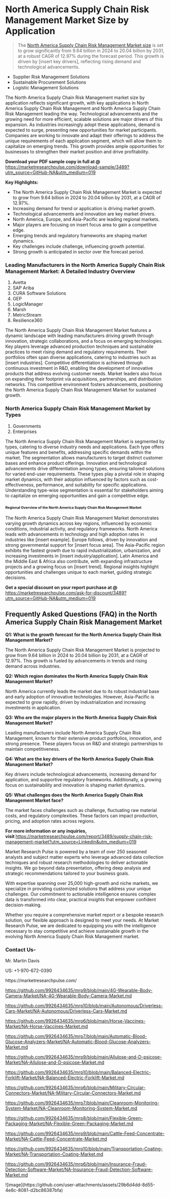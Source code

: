 <h1>North America Supply Chain Risk Management Market&nbsp;Size by Application</h1><blockquote><p>The <a href="https://marketresearchpulse.com/download-sample/3489?utm_source=GitHub-NA&amp;utm_medium=019">North America Supply Chain Risk Management Market size</a> is set to grow significantly from 9.64 billion in 2024 to 20.04 billion by 2031, at a robust CAGR of 12.97% during the forecast period. This growth is driven by [insert key drivers], reflecting rising demand and technological advancements.</p></blockquote><ul><li>Supplier Risk Management Solutions <li> Sustainable Procurement Solutions <li> Logistic Management Solutions</li></ul><p>The North America Supply Chain Risk Management market size by application reflects significant growth, with key applications in North America Supply Chain Risk Management and North America Supply Chain Risk Management leading the way. Technological advancements and the growing need for more efficient, scalable solutions are major drivers of this expansion. As industries increasingly adopt these applications, demand is expected to surge, presenting new opportunities for market participants. Companies are working to innovate and adapt their offerings to address the unique requirements of each application segment, which will allow them to capitalize on emerging trends. This growth provides ample opportunities for businesses to strengthen their market position and drive profitability.</p><p><strong>Download your PDF sample copy in full at @ </strong><a href="https://marketresearchpulse.com/download-sample/3489?utm_source=GitHub-NA&amp;utm_medium=019">https://marketresearchpulse.com/download-sample/3489?utm_source=GitHub-NA&amp;utm_medium=019</a></p><p><strong>Key Highlights: </strong></p><ul><li>The North America Supply Chain Risk Management Market is expected to grow from 9.64 billion in 2024 to 20.04 billion by 2031, at a CAGR of 12.97%.</li><li>Increasing demand for trend or application is driving market growth.</li><li>Technological advancements and innovation are key market drivers.</li><li>North America, Europe, and Asia-Pacific are leading regional markets.</li><li>Major players are focusing on insert focus area to gain a competitive edge.</li><li>Emerging trends and regulatory frameworks are shaping market dynamics.</li><li>Key challenges include challenge, influencing growth potential.</li><li>Strong growth is anticipated in sector over the forecast period.</li></ul><h3>Leading Manufacturers in the North America Supply Chain Risk Management Market: A Detailed Industry Overview</h3><ol><li>Avetta</li><li>SAP Ariba</li><li>CURA Software Solutions</li><li>GEP</li><li>LogicManager</li><li>Marsh</li><li>MetricStream</li><li>Resilience360</li></ol><div class="flex max-w-full flex-col flex-grow"><div class="min-h-8 text-message flex w-full flex-col items-end gap-2 whitespace-normal break-words [.text-message+&amp;]:mt-5" dir="auto" data-message-author-role="assistant" data-message-id="fd8432e4-4910-450d-b182-61b7bfb0a01f" data-message-model-slug="gpt-4o"><div class="flex w-full flex-col gap-1 empty:hidden first:pt-[3px]"><div class="markdown prose w-full break-words dark:prose-invert light"><p>The North America Supply Chain Risk Management Market features a dynamic landscape with leading manufacturers driving growth through innovation, strategic collaborations, and a focus on emerging technologies. Key players leverage advanced production techniques and sustainable practices to meet rising demand and regulatory requirements. Their portfolios often span diverse applications, catering to industries such as [insert industries]. Competitive differentiation is achieved through continuous investment in R&amp;D, enabling the development of innovative products that address evolving customer needs. Market leaders also focus on expanding their footprint via acquisitions, partnerships, and distribution networks. This competitive environment fosters advancements, positioning the North America Supply Chain Risk Management Market for sustained growth.</p></div></div></div></div><h3>North America Supply Chain Risk Management Market by Types</h3><ol><li>Governments <li> Enterprises</li></ol><div class="flex max-w-full flex-col flex-grow"><div class="min-h-8 text-message flex w-full flex-col items-end gap-2 whitespace-normal break-words [.text-message+&amp;]:mt-5" dir="auto" data-message-author-role="assistant" data-message-id="084470be-0bb7-4664-bddf-5156b4f41249" data-message-model-slug="gpt-4o-mini"><div class="flex w-full flex-col gap-1 empty:hidden first:pt-[3px]"><div class="markdown prose w-full break-words dark:prose-invert light"><p>The North America Supply Chain Risk Management Market is segmented by types, catering to diverse industry needs and applications. Each type offers unique features and benefits, addressing specific demands within the market. The segmentation allows manufacturers to target distinct customer bases and enhance product offerings. Innovation and technological advancements drive differentiation among types, ensuring tailored solutions for varied end-user requirements. These types play a pivotal role in shaping market dynamics, with their adoption influenced by factors such as cost-effectiveness, performance, and suitability for specific applications. Understanding type-wise segmentation is essential for stakeholders aiming to capitalize on emerging opportunities and gain a competitive edge.</p></div></div></div></div><h3><span style="font-size: 11px;">Regional Overview of the North America Supply Chain Risk Management Market</span></h3><div class="flex max-w-full flex-col flex-grow"><div class="min-h-8 text-message flex w-full flex-col items-end gap-2 whitespace-normal break-words [.text-message+&amp;]:mt-5" dir="auto" data-message-author-role="assistant" data-message-id="e9038762-ce64-4e30-91c9-9bd413514231" data-message-model-slug="gpt-4o-mini"><div class="flex w-full flex-col gap-1 empty:hidden first:pt-[3px]"><div class="markdown prose w-full break-words dark:prose-invert light"><p>The North America Supply Chain Risk Management Market demonstrates varying growth dynamics across key regions, influenced by economic conditions, industrial activity, and regulatory frameworks. North America leads with advancements in technology and high adoption rates in industries like [insert example]. Europe follows, driven by innovation and strong governmental support for [insert focus area]. The Asia-Pacific region exhibits the fastest growth due to rapid industrialization, urbanization, and increasing investments in [insert industry/application]. Latin America and the Middle East &amp; Africa also contribute, with expanding infrastructure projects and a growing focus on [insert trend]. Regional insights highlight opportunities and challenges unique to each market, guiding strategic decisions.</p></div></div></div></div><p><strong>Get a special discount on your report purchase at @ </strong><a href="https://marketresearchpulse.com/ask-for-discount/3489?utm_source=GitHub-NA&amp;utm_medium=019">https://marketresearchpulse.com/ask-for-discount/3489?utm_source=GitHub-NA&amp;utm_medium=019</a></p><h2>Frequently Asked Questions (FAQ) in the North America Supply Chain Risk Management Market</h2><p><strong>Q1: What is the growth forecast for the North America Supply Chain Risk Management Market?</strong></p><p>The North America Supply Chain Risk Management Market is projected to grow from 9.64 billion in 2024 to 20.04 billion by 2031, at a CAGR of 12.97%. This growth is fueled by advancements in trends and rising demand across industries.</p><p><strong>Q2: Which region dominates the North America Supply Chain Risk Management Market?</strong></p><p>North America currently leads the market due to its robust industrial base and early adoption of innovative technologies. However, Asia-Pacific is expected to grow rapidly, driven by industrialization and increasing investments in application.</p><p><strong>Q3: Who are the major players in the North America Supply Chain Risk Management Market?</strong></p><p>Leading manufacturers include North America Supply Chain Risk Management, known for their extensive product portfolios, innovation, and strong presence. These players focus on R&amp;D and strategic partnerships to maintain competitiveness.</p><p><strong>Q4: What are the key drivers of the North America Supply Chain Risk Management Market?</strong></p><p>Key drivers include technological advancements, increasing demand for application, and supportive regulatory frameworks. Additionally, a growing focus on sustainability and innovation is shaping market dynamics.</p><p><strong>Q5: What challenges does the North America Supply Chain Risk Management Market face?</strong></p><p>The market faces challenges such as challenge, fluctuating raw material costs, and regulatory complexities. These factors can impact production, pricing, and adoption rates across regions.</p><p><strong>For more information or any inquiries, visit&nbsp;</strong><a href="https://marketresearchpulse.com/report/3489/supply-chain-risk-management-market?utm_source=Linkedin&utm_medium=019">https://marketresearchpulse.com/report/3489/supply-chain-risk-management-market?utm_source=Linkedin&utm_medium=019</a></p><p>Market Research Pulse is powered by a team of over 250 seasoned analysts and subject matter experts who leverage advanced data collection techniques and robust research methodologies to deliver actionable insights. We go beyond data presentation, offering deep analysis and strategic recommendations tailored to your business goals.</p><p>With expertise spanning over 25,000 high-growth and niche markets, we specialize in providing customized solutions that address your unique challenges. Our commitment to actionable intelligence ensures complex data is transformed into clear, practical insights that empower confident decision-making.</p><p>Whether you require a comprehensive market report or a bespoke research solution, our flexible approach is designed to meet your needs. At Market Research Pulse, we are dedicated to equipping you with the intelligence necessary to stay competitive and achieve sustainable growth in the evolving North America Supply Chain Risk Management market.</p><h3><strong>Contact Us-</strong></h3><p>Mr. Martin Davis</p><p>US: +1-970-672-0390</p><p>https://marketresearchpulse.com/</p><p><a href="https://github.com/9926434635/mrp9/blob/main/4G-Wearable-Body-Camera-Market/NA-4G-Wearable-Body-Camera-Market.md">https://github.com/9926434635/mrp9/blob/main/4G-Wearable-Body-Camera-Market/NA-4G-Wearable-Body-Camera-Market.md</a></p><p><a href="https://github.com/9926434635/mrp10/blob/main/Autonomous/Driverless-Cars-Market/NA-Autonomous/Driverless-Cars-Market.md">https://github.com/9926434635/mrp10/blob/main/Autonomous/Driverless-Cars-Market/NA-Autonomous/Driverless-Cars-Market.md</a></p><p><a href="https://github.com/9926434635/mrp6/blob/main/Horse-Vaccines-Market/NA-Horse-Vaccines-Market.md">https://github.com/9926434635/mrp6/blob/main/Horse-Vaccines-Market/NA-Horse-Vaccines-Market.md</a></p><p><a href="https://github.com/9926434635/mrp7/blob/main/Automatic-Blood-Glucose-Analyzers-Market/NA-Automatic-Blood-Glucose-Analyzers-Market.md">https://github.com/9926434635/mrp7/blob/main/Automatic-Blood-Glucose-Analyzers-Market/NA-Automatic-Blood-Glucose-Analyzers-Market.md</a></p><p><a href="https://github.com/9926434635/mrp9/blob/main/Allulose-and-D-psicose-Market/NA-Allulose-and-D-psicose-Market.md">https://github.com/9926434635/mrp9/blob/main/Allulose-and-D-psicose-Market/NA-Allulose-and-D-psicose-Market.md</a></p><p><a href="https://github.com/9926434635/mrp10/blob/main/Balanced-Electric-Forklift-Market/NA-Balanced-Electric-Forklift-Market.md">https://github.com/9926434635/mrp10/blob/main/Balanced-Electric-Forklift-Market/NA-Balanced-Electric-Forklift-Market.md</a></p><p><a href="https://github.com/9926434635/mrp6/blob/main/Military-Circular-Connectors-Market/NA-Military-Circular-Connectors-Market.md">https://github.com/9926434635/mrp6/blob/main/Military-Circular-Connectors-Market/NA-Military-Circular-Connectors-Market.md</a></p><p><a href="https://github.com/9926434635/mrp7/blob/main/Cleanroom-Monitoring-System-Market/NA-Cleanroom-Monitoring-System-Market.md">https://github.com/9926434635/mrp7/blob/main/Cleanroom-Monitoring-System-Market/NA-Cleanroom-Monitoring-System-Market.md</a></p><p><a href="https://github.com/9926434635/mrp8/blob/main/Flexible-Green-Packaging-Market/NA-Flexible-Green-Packaging-Market.md">https://github.com/9926434635/mrp8/blob/main/Flexible-Green-Packaging-Market/NA-Flexible-Green-Packaging-Market.md</a></p><p><a href="https://github.com/9926434635/mrp9/blob/main/Cattle-Feed-Concentrate-Market/NA-Cattle-Feed-Concentrate-Market.md">https://github.com/9926434635/mrp9/blob/main/Cattle-Feed-Concentrate-Market/NA-Cattle-Feed-Concentrate-Market.md</a></p><p><a href="https://github.com/9926434635/mrp10/blob/main/Transportation-Coating-Market/NA-Transportation-Coating-Market.md">https://github.com/9926434635/mrp10/blob/main/Transportation-Coating-Market/NA-Transportation-Coating-Market.md</a></p><p><a href="https://github.com/9926434635/mrp6/blob/main/Insurance-Fraud-Detection-Software-Market/NA-Insurance-Fraud-Detection-Software-Market.md">https://github.com/9926434635/mrp6/blob/main/Insurance-Fraud-Detection-Software-Market/NA-Insurance-Fraud-Detection-Software-Market.md</a></p>
![image](https://github.com/user-attachments/assets/29b6d4dd-8d55-4e8c-8081-d2bc86387bfa)
